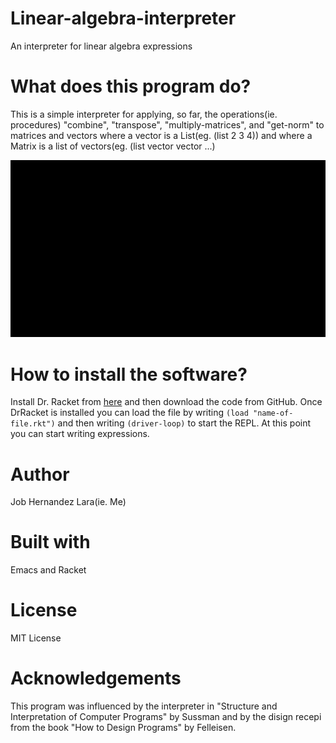 # Linear-algebra-interpreter
An interpreter for linear algebra expressions

# What does this program do?
This is a simple interpreter for applying, so far, the operations(ie. procedures) "combine", "transpose", "multiply-matrices", and "get-norm" to matrices and vectors where a vector is a List(eg. (list 2 3 4)) and where a Matrix is a list of vectors(eg. (list vector vector ...)

![](video.gif)

# How to install the software?
Install Dr. Racket from [here](https://download.racket-lang.org/) and then download the code from GitHub. Once DrRacket is installed you can load the file by writing ```(load "name-of-file.rkt")``` and then writing ```(driver-loop)``` to start the REPL. At this point you can start writing expressions. 

# Author
Job Hernandez Lara(ie. Me)

# Built with
Emacs and Racket

# License 
MIT License

# Acknowledgements 
This program was influenced by the interpreter in "Structure and Interpretation of Computer Programs" by Sussman and by the disign recepi from the book "How to Design Programs" by Felleisen.

